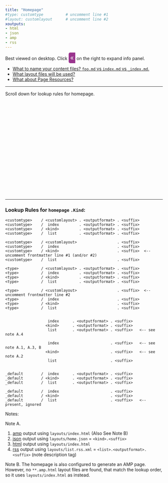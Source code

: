 ```yaml
---
title: "Homepage"
#type: customtype          # uncomment line #1
#layout: customlayout      # uncomment line #2
xoutputs:
- html
- json
- amp
- rss
---
```


Best viewed on desktop. Click <span style="padding: 5px; font-size: 20px; border-radius: 5px 0 0 5px; background-color: #9A348E; color: #eee">«</span> 
on the right to expand info panel.

- [What to name your content files? `foo.md` vs `index.md` vs `_index.md`.](/single-vs-list/)
- [What layout files will be used?](/layout-lookup/)    
- [What about Page Resources?](/page-resources/)

---

Scroll down for lookup rules for homepage.

<div style="height:300px;"></div>

---

### Lookup Rules for `homepage` `.Kind`:

```
<customtype>    / <customlayout> . <outputformat> . <suffix>    
<customtype>    /  index         . <outputformat> . <suffix>
<customtype>    / <kind>         . <outputformat> . <suffix>
<customtype>    /  list          . <outputformat> . <suffix>

<customtype>    / <customlayout>                  . <suffix>    
<customtype>    /  index                          . <suffix>
<customtype>    / <kind>                          . <suffix>  <-- uncomment frontmatter line #1 (and/or #2)
<customtype>    /  list                           . <suffix>

<type>          / <customlayout> . <outputformat> . <suffix>
<type>          /  index         . <outputformat> . <suffix>
<type>          / <kind>         . <outputformat> . <suffix>
<type>          /  list          . <outputformat> . <suffix>

<type>          / <customlayout>                  . <suffix>  <-- uncomment frontmatter line #2
<type>          /  index                          . <suffix>
<type>          / <kind>                          . <suffix>
<type>          /  list                           . <suffix>


                   index      . <outputformat> . <suffix>
                  <kind>      . <outputformat> . <suffix>
                   list       . <outputformat> . <suffix>   <-- see note A.4

                   index                       . <suffix>   <-- see note A.1, A.3, B
                  <kind>                       . <suffix>   <-- see note A.2
                   list                        . <suffix>


_default        /  index      . <outputformat> . <suffix>
_default        / <kind>      . <outputformat> . <suffix>   
_default        /  list       . <outputformat> . <suffix>

_default        /  index                       . <suffix>
_default        / <kind>                       . <suffix>
_default        /  list                        . <suffix>   <-- present, ignored

```

Notes:

Note A. 
1. [amp](/amp/) output using `layouts/index.html` (Also See Note B)
2. [json](/index.json) output using `layouts/home.json` = `<kind>.<suffix>`
3. [html](/index.html) output using `layouts/index.html`
4. [rss](/index.xml) output using `layouts/list.rss.xml` = `<list>.<outputformat>.<suffix>` (note description tag)


Note B. The homepage is also configured to generate an AMP page. However, no `**.amp.html` layout files are found,
that match the lookup order, so it uses `layouts/index.html` as instead.


